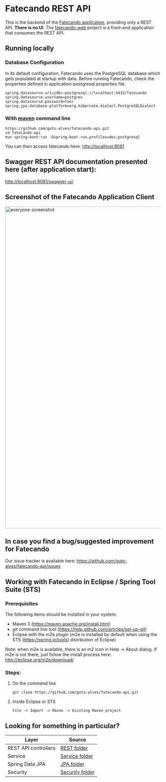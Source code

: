 # Fatecando REST API

This is the backend of the [Fatecando application](https://github.com/guto-alves/fatecando), providing only a REST API. <b>There is no UI</b>. The [fatecando-web](https://github.com/guto-alves/fatecando) project is a front-end application that consumes the REST API.

## Running locally

### Database Configuration
In its default configuration, Fatecando uses the PostgreSQL database which gets populated at startup with data. 
Before running Fatecando, check the properties defined in application-postgresql.properties file.

```
spring.datasource.url=jdbc:postgresql://localhost:5432/fatecando
spring.datasource.username=postgres
spring.datasource.password=toor
spring.jpa.database-platform=org.hibernate.dialect.PostgreSQLDialect
```

### With [maven](https://maven.apache.org/install.html) command line

```
https://github.com/guto-alves/fatecando-api.git
cd fatecando-api
mvn spring-boot:run -Dspring-boot.run.profiles=dev,postgresql
```

You can then access fatecando here: [http://localhost:8081](http://localhost:8081)

## Swagger REST API documentation presented here (after application start):
[http://localhost:8081/swagger-ui/](http://localhost:8081/swagger-ui/)

## Screenshot of the Fatecando Application Client
<img width="1042" alt="everyone-screenshot" src="https://user-images.githubusercontent.com/48946749/140944337-07f98804-6fc6-4671-8f2a-9673247f6dd8.png">

## In case you find a bug/suggested improvement for Fatecando
Our issue tracker is available here: https://github.com/guto-alves/fatecando-api/issues

## Working with Fatecando in Eclipse / Spring Tool Suite (STS)

### Prerequisites
The following items should be installed in your system:

 - Maven 3 (https://maven.apache.org/install.html)
 - git command line tool (https://help.github.com/articles/set-up-git)
 - Eclipse with the m2e plugin (m2e is installed by default when using the STS (https://spring.io/tools) distribution of Eclipse)

Note: when m2e is available, there is an m2 icon in Help -> About dialog. If m2e is not there, just follow the install process here: http://eclipse.org/m2e/download/

### Steps:

1) On the command line
    ```
    git clone https://github.com/guto-alves/fatecando-api.git
    ```
2) Inside Eclipse or STS
    ```
    File -> Import -> Maven -> Existing Maven project
    ```

## Looking for something in particular?

| Layer | Source |
|--|--|
| REST API controllers | [REST folder](/src/main/java/com/gutotech/fatecandoapi/rest) |
| Service | [Service folder](/src/main/java/com/gutotech/fatecandoapi/service) |
| Spring Data JPA | [JPA folder](/src/main/java/com/gutotech/fatecandoapi/repository) |
| Security | [Security folder](/src/main/java/com/gutotech/fatecandoapi/security) |
